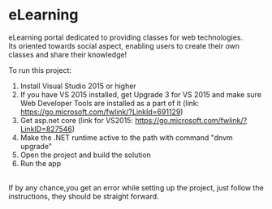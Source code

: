 # eLearning

eLearning portal dedicated to providing classes for web technologies.<br>
Its oriented towards social aspect, enabling users to create their own classes and share their knowledge!

To run this project:
1. Install Visual Studio 2015 or higher
2. If you have VS 2015 installed, get Upgrade 3 for VS 2015 and make sure Web Developer Tools are installed as a part of it
	(link: https://go.microsoft.com/fwlink/?LinkId=691129)
3. Get asp.net core (link for VS2015: https://go.microsoft.com/fwlink/?LinkID=827546)
4. Make the .NET runtime active to the path with command "dnvm upgrade"
5. Open the project and build the solution
6. Run the app
<br>
If by any chance,you get an error while setting up the project, just follow the instructions, they should be straight forward.